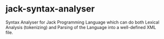 # jack-syntax-analyser
Syntax Analyser for Jack Programming Language which can do both Lexical Analysis (tokenizing) and Parsing of the Language into a well-defined XML file.
